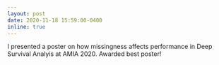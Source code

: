 ```yaml
---
layout: post
date: 2020-11-18 15:59:00-0400
inline: true
---
```


I presented a poster on how missingness affects performance in Deep Survival Analyis at AMIA 2020. Awarded best poster! 
